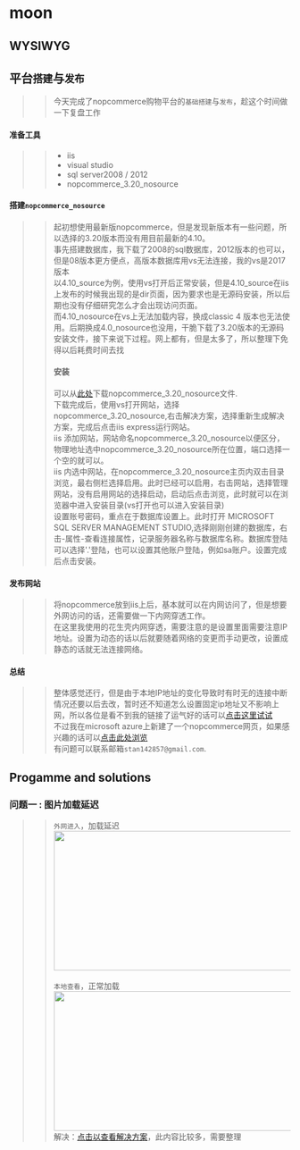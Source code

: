 # moon
## WYSIWYG
## 平台`搭建`与`发布`
>>今天完成了nopcommerce购物平台的`基础搭建`与`发布`，趁这个时间做一下复盘工作
#### 准备工具
>>* iis
>>* visual studio
>>* sql server2008 / 2012
>>* nopcommerce_3.20_nosource

#### 搭建`nopcommerce_nosource`
>>起初想使用最新版nopcommerce，但是发现新版本有一些问题，所以选择的3.20版本而没有用目前最新的4.10。<br>
>>事先搭建数据库，我下载了2008的sql数据库，2012版本的也可以，但是08版本更方便点，高版本数据库用vs无法连接，我的vs是2017版本<br>
>>以4.10_source为例，使用vs打开后正常安装，但是4.10_source在iis上发布的时候我出现的是dir页面，因为要求也是无源码安装，所以后期也没有仔细研究怎么才会出现访问页面。<br>
>>而4.10_nosource在vs上无法加载内容，换成classic 4 版本也无法使用。后期换成4.0_nosource也没用，干脆下载了3.20版本的无源码安装文件，接下来说下过程。网上都有，但是太多了，所以整理下免得以后耗费时间去找<br>
>>#### 安装
>>可以从[此处](https://github.com/nopSolutions/nopCommerce/releases?after=release-3.60)下载nopcommerce_3.20_nosource文件.<br>
>>下载完成后，使用vs打开网站，选择nopcommerce_3.20_nosource,右击解决方案，选择重新生成解决方案，完成后点击iis express运行网站。<br>
>>iis 添加网站，网站命名nopcommerce_3.20_nosource以便区分，物理地址选中nopcommerce_3.20_nosource所在位置，端口选择一个空的就可以。<br>
>>iis 内选中网站，在nopcommerce_3.20_nosource主页内双击目录浏览，最右侧栏选择启用。此时已经可以启用，右击网站，选择管理网站，没有启用网站的选择启动，启动后点击浏览，此时就可以在浏览器中进入安装目录(vs打开也可以进入安装目录)<br>
>>设置账号密码，重点在于数据库设置上。此时打开 MICROSOFT SQL SERVER MANAGEMENT STUDIO,选择刚刚创建的数据库，右击-属性-查看连接属性，记录服务器名称与数据库名称。数据库登陆可以选择'.'登陆，也可以设置其他账户登陆，例如sa账户。设置完成后点击安装。
#### 发布网站
>>将nopcommerce放到iis上后，基本就可以在内网访问了，但是想要外网访问的话，还需要做一下内网穿透工作。<br>
>>在这里我使用的花生壳内网穿透，需要注意的是设置里面需要注意IP地址。设置为动态的话以后就要随着网络的变更而手动更改，设置成静态的话就无法连接网络。<br>
#### 总结
>>整体感觉还行，但是由于本地IP地址的变化导致时有时无的连接中断情况还要以后去改，暂时还不知道怎么设置固定ip地址又不影响上网，所以各位是看不到我的链接了运气好的话可以[点击这里试试](https://salamander.imdo.co/)<br>
>>不过我在microsoft azure上新建了一个nopcommerce网页，如果感兴趣的话可以[点击此处浏览](https://nopcom.chinacloudsites.cn)<br>
>>有问题可以联系邮箱`stan142857@gmail.com`.<br>
## Progamme and solutions
### 问题一 : 图片加载延迟<br>
>> `外网进入`，加载延迟<br><img src="https://github.com/stannauyiel/moon/blob/master/pictures/High%20delay%2C%20unable%20to%20load.png" width="475" height="250"/><br><br>
>> `本地查看`，正常加载<br>
<img src="https://github.com/stannauyiel/moon/blob/master/pictures/Images_of_normal.png" width="475" height="250"/><br>
>> 解决：[点击以查看解决方案](https://www.cnblogs.com/EntityFramework/articles/2918510.html)，此内容比较多，需要整理<br>
